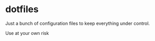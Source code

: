 # dotfiles
Just a bunch of configuration files to keep everything under control.

Use at your own risk
